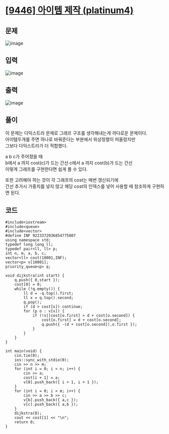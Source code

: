 # [[9446] 아이템 제작 (platinum4)](https://www.acmicpc.net/problem/9446)
## 문제
![image](https://github.com/user-attachments/assets/32ede4c5-64d9-4254-8752-2bafdaded3e9)

## 입력
![image](https://github.com/user-attachments/assets/4469980e-a5a8-4f74-b84b-4d80ec03b222)

## 출력
![image](https://github.com/user-attachments/assets/d5ed1d81-c545-43dc-b39c-232716bcd360)

## 풀이
이 문제는 다익스트라 문제로 그래프 구조를 생각해내는게 까다로운 문제이다.  
아이템두개를 주면 하나로 바꿔준다는 부분에서 위상정렬이 떠올랐지만  
그보다 다익스트라가 더 적합했다.  

a b c가 주어졌을 때  
b에서 a 까지 cost(c)가 드는 간선
c에서 a 까지 cost(b)가 드는 간선  
이렇게 그래프를 구현한다면 쉽게 풀 수 있다.  

또한 고려해야 하는 것이 각 그래프의 cost는 매번 갱신되기에  
간선 추가시 가중치를 넣지 않고 헤당 cost의 인덱스를 넣어 사용할 때 참조하게 구현하면 된다.  

## 코드
```
#include<iostream>
#include<queue>
#include<vector>
#define INF 9223372036854775807
using namespace std;
typedef long long ll;
typedef pair<ll, ll> p;
int n, m, a, b, c;
vector<ll> cost(10001,INF);
vector<p> v[10001];
priority_queue<p> q;

void dijkstra(int start) {
	q.push({ 0,start });
	cost[0] = 0;
	while (!q.empty()) {
		ll d = -q.top().first;
		ll x = q.top().second;
		q.pop();
		if (d > cost[x]) continue;
		for (p o : v[x]) {
			if (!x||cost[o.first] > d + cost[o.second]) {
				cost[o.first] = d + cost[o.second];
				q.push({ -(d + cost[o.second]),o.first });
			}
		}
	}
}

int main(void) {
	cin.tie(0);
	ios::sync_with_stdio(0);
	cin >> n >> m;
	for (int i = 0; i < n; i++) {
		cin >> a;
		cost[i + 1] = a;
		v[0].push_back({ i + 1, i + 1 });
	}
	for (int i = 0; i < m; i++) {
		cin >> a >> b >> c;
		v[b].push_back({ a,c });
		v[c].push_back({ a,b });
	}
	dijkstra(0);
	cout << cost[1] << "\n";
	return 0;
}
```
